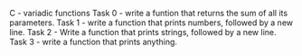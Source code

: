C - variadic functions
Task 0 - write a funtion that returns the sum of all its parameters.
Task 1 - write a function that prints numbers, followed by a new line.
Task 2 - Write a function that prints strings, followed by a new line.
Task 3 - write a function that prints anything.
